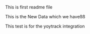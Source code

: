 This is first readme file

This is the New Data which we haveßß

This test is for the yoytrack integration
